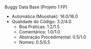 Buggy Data Base (Projeto 1 FP)

- Automática (Mooshak): 16.0/16.0
- Qualidade do Código: 3.2/4.0
  * Boa Práticas: 1.2/1.5
  * Comentários: 1.0/1.0
  * Abstração Procedimental: 0.5/1.0
  * Nomes: 0.5/0.5
